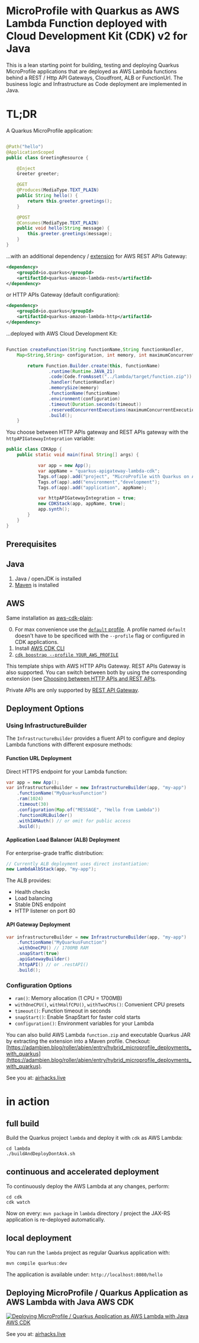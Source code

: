 # MicroProfile with Quarkus as AWS Lambda Function deployed with Cloud Development Kit (CDK) v2 for Java

This is a lean starting point for building, testing and deploying Quarkus MicroProfile applications that are deployed as AWS Lambda functions behind a REST / Http API Gateways, Cloudfront, ALB or FunctionUrl.
The business logic and Infrastructure as Code deployment are implemented in Java.

# TL;DR

A Quarkus MicroProfile application:

```java

@Path("hello")
@ApplicationScoped
public class GreetingResource {

    @Inject
    Greeter greeter;

    @GET
    @Produces(MediaType.TEXT_PLAIN)
    public String hello() {
        return this.greeter.greetings();
    }

    @POST
    @Consumes(MediaType.TEXT_PLAIN)
    public void hello(String message) {
        this.greeter.greetings(message);
    }
}
```
...with an additional dependency / [extension](https://quarkus.io/guides/amazon-lambda-http) for AWS REST APIs Gateway:

```xml
<dependency>
    <groupId>io.quarkus</groupId>
    <artifactId>quarkus-amazon-lambda-rest</artifactId>
</dependency>
```

or HTTP APIs Gateway (default configuration):

```xml
<dependency>
    <groupId>io.quarkus</groupId>
    <artifactId>quarkus-amazon-lambda-http</artifactId>
</dependency>
```

...deployed with AWS Cloud Development Kit:

```java

Function createFunction(String functionName,String functionHandler, 
    Map<String,String> configuration, int memory, int maximumConcurrentExecution, int timeout) {

        return Function.Builder.create(this, functionName)
                .runtime(Runtime.JAVA_21)
                .code(Code.fromAsset("../lambda/target/function.zip"))
                .handler(functionHandler)
                .memorySize(memory)
                .functionName(functionName)
                .environment(configuration)
                .timeout(Duration.seconds(timeout))
                .reservedConcurrentExecutions(maximumConcurrentExecution)
                .build();
    }
```
You choose between HTTP APIs gateway and REST APIs gateway with the `httpAPIGatewayIntegration` variable:

``` java
public class CDKApp {
    public static void main(final String[] args) {

            var app = new App();
            var appName = "quarkus-apigateway-lambda-cdk";
            Tags.of(app).add("project", "MicroProfile with Quarkus on AWS Lambda");
            Tags.of(app).add("environment","development");
            Tags.of(app).add("application", appName);

            var httpAPIGatewayIntegration = true;
            new CDKStack(app, appName, true);
            app.synth();
        }
    }
}
```

## Prerequisites

## Java

1. Java / openJDK is installed
2. [Maven](https://maven.apache.org/) is installed

## AWS 

Same installation as [aws-cdk-plain](https://github.com/AdamBien/aws-cdk-plain):

0. For max convenience use the [`default` profile](https://docs.aws.amazon.com/cli/latest/userguide/cli-configure-profiles.html). A profile named `default` doesn't have to be specificed with the `--profile` flag or configured in CDK applications.
1. Install [AWS CDK CLI](https://docs.aws.amazon.com/cdk/latest/guide/getting_started.html)
2. [`cdk boostrap --profile YOUR_AWS_PROFILE`](https://docs.aws.amazon.com/cdk/latest/guide/bootstrapping.html)

This template ships with AWS HTTP APIs Gateway. REST APIs Gateway is also supported. You can switch between both by using the corresponding extension (see [Choosing between HTTP APIs and REST APIs](https://docs.aws.amazon.com/apigateway/latest/developerguide/http-api-vs-rest.html). 

Private APIs are only supported by [REST API Gateway](https://docs.aws.amazon.com/apigateway/latest/developerguide/apigateway-private-apis.html).

## Deployment Options

### Using InfrastructureBuilder

The `InfrastructureBuilder` provides a fluent API to configure and deploy Lambda functions with different exposure methods:

#### Function URL Deployment

Direct HTTPS endpoint for your Lambda function:

```java
var app = new App();
var infrastructureBuilder = new InfrastructureBuilder(app, "my-app")
    .functionName("MyQuarkusFunction")
    .ram(1024)
    .timeout(30)
    .configuration(Map.of("MESSAGE", "Hello from Lambda"))
    .functionURLBuilder()
    .withIAMAuth() // or omit for public access
    .build();
```

#### Application Load Balancer (ALB) Deployment

For enterprise-grade traffic distribution:

```java
// Currently ALB deployment uses direct instantiation:
new LambdaAlbStack(app, "my-app");
```

The ALB provides:
- Health checks
- Load balancing
- Stable DNS endpoint
- HTTP listener on port 80

#### API Gateway Deployment

```java
var infrastructureBuilder = new InfrastructureBuilder(app, "my-app")
    .functionName("MyQuarkusFunction")
    .withOneCPU() // 1700MB RAM
    .snapStart(true)
    .apiGatewayBuilder()
    .httpAPI() // or .restAPI()
    .build();
```

### Configuration Options

- `ram()`: Memory allocation (1 CPU = 1700MB)
- `withOneCPU()`, `withHalfCPU()`, `withTwoCPUs()`: Convenient CPU presets
- `timeout()`: Function timeout in seconds
- `snapStart()`: Enable SnapStart for faster cold starts
- `configuration()`: Environment variables for your Lambda

You can also build AWS Lambda `function.zip` and executable Quarkus JAR by extracting the extension into a Maven profile. Checkout: [https://adambien.blog/roller/abien/entry/hybrid_microprofile_deployments_with_quarkus](https://adambien.blog/roller/abien/entry/hybrid_microprofile_deployments_with_quarkus).

See you at: [airhacks.live](https://airhacks.live)

# in action

## full build

Build the Quarkus project `lambda` and deploy it with `cdk` as AWS Lambda:

```
cd lambda
./buildAndDeployDontAsk.sh
```

## continuous and accelerated deployment

To continuously deploy the AWS Lambda at any changes, perform: 

```
cd cdk
cdk watch
```

Now on every: `mvn package` in `lambda` directory / project the JAX-RS application is re-deployed automatically.

## local deployment

You can run the `lambda` project as regular Quarkus application with:

`mvn compile quarkus:dev`

The application is available under: `http://localhost:8080/hello`

## Deploying MicroProfile / Quarkus Application as AWS Lambda with Java AWS CDK

[![Deploying MicroProfile / Quarkus Application as AWS Lambda with Java AWS CDK](https://i.ytimg.com/vi/NA0WjIgp4CQ/mqdefault.jpg)](https://www.youtube.com/embed/NA0WjIgp4CQ?rel=0)


See you at: [airhacks.live](https://airhacks.live)
